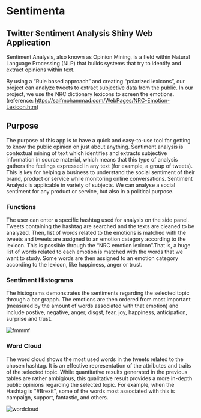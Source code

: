 # Sentimenta
## Twitter Sentiment Analysis Shiny Web Application
Sentiment Analysis, also known as Opinion Mining, is a field within Natural Language Processing (NLP) that builds systems that try to identify and extract opinions within text. 

By using a “Rule based approach” and creating “polarized lexicons”, our project can analyze tweets to extract subjective data from the public. In our project, we use the NRC dictionary lexicons to screen the emotions. (reference: https://saifmohammad.com/WebPages/NRC-Emotion-Lexicon.htm)

## Purpose
The purpose of this app is to have a quick and easy-to-use tool for getting to know the public opinion on just about anything. Sentiment analysis is contextual mining of text which identifies and extracts subjective information in source material, which means that this type of analysis gathers the feelings expressed in any text (for example, a group of tweets). This is key for helping a business to understand the social sentiment of their brand, product or service while monitoring online conversations. Sentiment Analysis is applicable in variety of subjects. We can analyse a social sentiment for any product or service, but also in a political purpose. 

### Functions
The user can enter a specific hashtag used for analysis on the side panel. Tweets containing the hashtag are searched and the texts are cleaned to be analyzed. Then, list of words related to the emotions is matched with the tweets and tweets are assigned to an emotion category according to the lexicon. This is possible through the “NRC emotion lexicon”.That is, a huge list of words related to each emotion is matched with the words that we want to study. Some words are then assigned to an emotion category according to the lexicon, like happiness, anger or trust. 

### Sentiment Histograms
The histograms demonstrates the sentiments regarding the selected topic through a bar grapph. The emotions are then ordered from most important (measured by the amount of words associated with that emotion) and include postive, negative, anger, disgst, fear, joy, happiness, anticipation, surprise and trust.

![fmmmf](https://user-images.githubusercontent.com/47744782/57874038-f0b8db80-780f-11e9-894f-15bfbd158224.png)

### Word Cloud
The word cloud shows the most used words in the tweets related to the chosen hashtag. It is an effective representation of the attributes and traits of the selected topic. While quantitative results generated in the previous tables are rather ambigious, this qualitative result provides a more in-depth public opinions regarding the selected topic. For example, when the Hashtag is "#Brexit", some of the words most associated with this is campaign, support, fantastic, and others.

![wordcloud](https://user-images.githubusercontent.com/47744782/57873257-fad9da80-780d-11e9-96a7-af07d7dc8e15.png)
